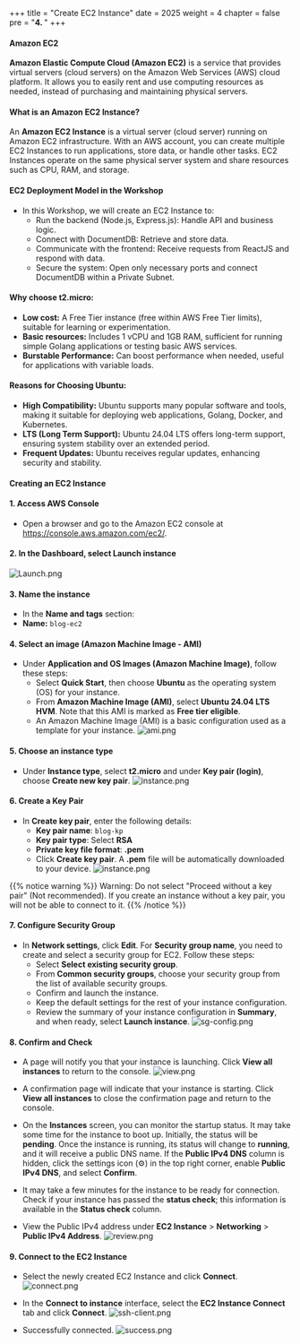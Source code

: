 +++
title = "Create EC2 Instance"
date = 2025
weight = 4
chapter = false
pre = "<b>4. </b>"
+++

#### Amazon EC2

**Amazon Elastic Compute Cloud (Amazon EC2)** is a service that provides virtual servers (cloud servers) on the Amazon Web Services (AWS) cloud platform. It allows you to easily rent and use computing resources as needed, instead of purchasing and maintaining physical servers.

#### What is an Amazon EC2 Instance?
An **Amazon EC2 Instance** is a virtual server (cloud server) running on Amazon EC2 infrastructure. With an AWS account, you can create multiple EC2 Instances to run applications, store data, or handle other tasks. EC2 Instances operate on the same physical server system and share resources such as CPU, RAM, and storage.

#### EC2 Deployment Model in the Workshop
- In this Workshop, we will create an EC2 Instance to:
  - Run the backend (Node.js, Express.js): Handle API and business logic.
  - Connect with DocumentDB: Retrieve and store data.
  - Communicate with the frontend: Receive requests from ReactJS and respond with data.
  - Secure the system: Open only necessary ports and connect DocumentDB within a Private Subnet.

#### Why choose **t2.micro**:
- **Low cost:** A Free Tier instance (free within AWS Free Tier limits), suitable for learning or experimentation.
- **Basic resources:** Includes 1 vCPU and 1GB RAM, sufficient for running simple Golang applications or testing basic AWS services.
- **Burstable Performance:** Can boost performance when needed, useful for applications with variable loads.

#### Reasons for Choosing **Ubuntu**:
- **High Compatibility:** Ubuntu supports many popular software and tools, making it suitable for deploying web applications, Golang, Docker, and Kubernetes.
- **LTS (Long Term Support):** Ubuntu 24.04 LTS offers long-term support, ensuring system stability over an extended period.
- **Frequent Updates:** Ubuntu receives regular updates, enhancing security and stability.

#### Creating an EC2 Instance

#### 1. Access AWS Console

- Open a browser and go to the Amazon EC2 console at https://console.aws.amazon.com/ec2/.

#### 2. In the **Dashboard**, select **Launch instance**
![Launch.png](/images/4-create-ec2-instance/4.1.png)

#### 3. Name the instance

- In the **Name and tags** section:
- **Name:** `blog-ec2`

#### 4. Select an image (Amazon Machine Image - AMI)

- Under **Application and OS Images (Amazon Machine Image)**, follow these steps:
  - Select **Quick Start**, then choose **Ubuntu** as the operating system (OS) for your instance.
  - From **Amazon Machine Image (AMI)**, select **Ubuntu 24.04 LTS HVM**. Note that this AMI is marked as **Free tier eligible**.
  - An Amazon Machine Image (AMI) is a basic configuration used as a template for your instance.
![ami.png](/images/4-create-ec2-instance/4.2.png)

#### 5. Choose an instance type

- Under **Instance type**, select **t2.micro** and under **Key pair (login)**, choose **Create new key pair**.
![instance.png](/images/4-create-ec2-instance/4.3.png)

#### 6. Create a Key Pair

- In **Create key pair**, enter the following details:
  - **Key pair name**: `blog-kp`
  - **Key pair type**: Select **RSA**
  - **Private key file format**: **.pem**
  - Click **Create key pair**. A **.pem** file will be automatically downloaded to your device.
![instance.png](/images/4-create-ec2-instance/4.4.png)

{{% notice warning %}}
Warning: Do not select "Proceed without a key pair" (Not recommended). If you create an instance without a key pair, you will not be able to connect to it.
{{% /notice %}}

#### 7. Configure Security Group
- In **Network settings**, click **Edit**. For **Security group name**, you need to create and select a security group for EC2. Follow these steps:
  - Select **Select existing security group**.
  - From **Common security groups**, choose your security group from the list of available security groups.
  - Confirm and launch the instance.
  - Keep the default settings for the rest of your instance configuration.
  - Review the summary of your instance configuration in **Summary**, and when ready, select **Launch instance**.
![sg-config.png](/images/4-create-ec2-instance/4.5.png)

#### 8. Confirm and Check

- A page will notify you that your instance is launching. Click **View all instances** to return to the console.
![view.png](/images/4-create-ec2-instance/4.6.png)

- A confirmation page will indicate that your instance is starting. Click **View all instances** to close the confirmation page and return to the console.
- On the **Instances** screen, you can monitor the startup status. It may take some time for the instance to boot up. Initially, the status will be **pending**. Once the instance is running, its status will change to **running**, and it will receive a public DNS name. If the **Public IPv4 DNS** column is hidden, click the settings icon (⚙) in the top right corner, enable **Public IPv4 DNS**, and select **Confirm**.
- It may take a few minutes for the instance to be ready for connection. Check if your instance has passed the **status check**; this information is available in the **Status check** column.
- View the Public IPv4 address under **EC2 Instance** > **Networking** > **Public IPv4 Address**.
![review.png](/images/4-create-ec2-instance/4.7.review.png)

#### 9. Connect to the EC2 Instance
- Select the newly created EC2 Instance and click **Connect**.
![connect.png](/images/4-create-ec2-instance/4.8.png)

- In the **Connect to instance** interface, select the **EC2 Instance Connect** tab and click **Connect**.
![ssh-client.png](/images/4-create-ec2-instance/connect-ec2.png)

- Successfully connected.
![success.png](/images/4-create-ec2-instance/connect-successfully.png)
